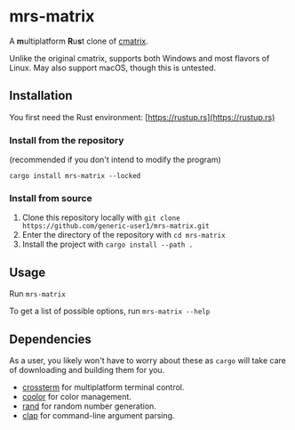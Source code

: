 # mrs-matrix

A **m**ultiplatform **R**u**s**t clone of [cmatrix](https://github.com/abishekvashok/cmatrix).

Unlike the original cmatrix, supports both Windows and most flavors of Linux. May also support macOS, though this is untested.

## Installation

You first need the Rust environment: [https://rustup.rs](https://rustup.rs)

### Install from the repository

(recommended if you don't intend to modify the program)

    cargo install mrs-matrix --locked

### Install from source

1. Clone this repository locally with `git clone https://github.com/generic-user1/mrs-matrix.git`
2. Enter the directory of the repository with `cd mrs-matrix`
3. Install the project with `cargo install --path .`

## Usage

Run `mrs-matrix`

To get a list of possible options, run `mrs-matrix --help`

## Dependencies

As a user, you likely won't have to worry about these as `cargo` will take care of downloading and building them for you.

- [crossterm](https://github.com/crossterm-rs/crossterm) for multiplatform terminal control.
- [coolor](https://github.com/Canop/coolor) for color management.
- [rand](https://github.com/rust-random/rand) for random number generation.
- [clap](https://github.com/clap-rs/clap) for command-line argument parsing.
